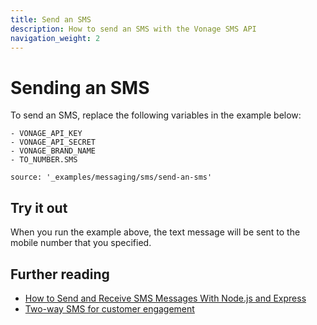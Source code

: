 ```yaml
---
title: Send an SMS
description: How to send an SMS with the Vonage SMS API
navigation_weight: 2
---
```


# Sending an SMS

To send an SMS, replace the following variables in the example below:

```snippet_variables
- VONAGE_API_KEY
- VONAGE_API_SECRET
- VONAGE_BRAND_NAME
- TO_NUMBER.SMS
```

```code_snippets
source: '_examples/messaging/sms/send-an-sms'
```

## Try it out

When you run the example above, the text message will be sent to the mobile number that you specified.

## Further reading

* [How to Send and Receive SMS Messages With Node.js and Express](https://www.nexmo.com/blog/2019/09/16/how-to-send-and-receive-sms-messages-with-node-js-and-express-dr)
* [Two-way SMS for customer engagement](/tutorials/two-way-sms-for-customer-engagement)
